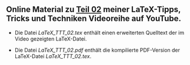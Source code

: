 ## Online Material zu [Teil 02](https://youtu.be/5aZcgSV3ITM) meiner LaTeX-Tipps, Tricks und Techniken Videoreihe auf YouTube.

- Die Datei *LaTeX_TTT_02.tex* enthält einen erweiterten Quelltext der im
  Video gezeigten LaTeX-Datei.

- Die Datei *LaTeX_TTT_02.pdf* enthält die kompilierte PDF-Version der
  LaTeX-Datei *LaTeX_TTT_02.tex*.
